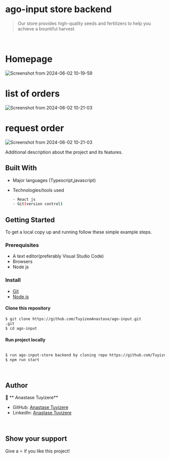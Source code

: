 # ago-input store backend

> Our store provides high-quality seeds and fertilizers to help you achieve a bountiful harvest

<br/>

# Homepage
![Screenshot from 2024-06-02 10-19-59](https://github.com/TuyizeeAnastase/ago-input/assets/42033331/29d066d6-4900-409d-bcf4-98357706baba)

# list of orders
![Screenshot from 2024-06-02 10-21-03](https://github.com/TuyizeeAnastase/ago-input/assets/42033331/b83b57ee-ca3e-44e4-ba09-42e874a76106)

# request order

![Screenshot from 2024-06-02 10-21-03](https://github.com/TuyizeeAnastase/ago-input/assets/42033331/3070da7d-f567-411f-bafa-a152069b81b6)


Additional description about the project and its features.

## Built With

- Major languages (Typescript,javascript)
- Technologies/tools used

  ```bash
  - React js
  - Git(version control)

  ```

## Getting Started

To get a local copy up and running follow these simple example steps.

### Prerequisites

- A text editor(preferably Visual Studio Code)
- Browsers
- Node js


### Install

- [Git](https://git-scm.com/downloads)
- [Node js ](https://nodejs.org/en/download)

#### Clone this repository

```bash
$ git clone https://github.com/TuyizeeAnastase/ago-input.git
.git
$ cd ago-input
```

#### Run project locally 

```bash

$ run ago-input-store backend by cloning repo https://github.com/TuyizeeAnastase/ago-input-store.git
$ npm run start
```

<br>

## Author

👤 ** Anastase Tuyizere**

- GitHub: [Anastase Tuyizere](https://github.com/TuyizeeAnastase)
- LinkedIn: [Anastase Tuyizere](https://www.linkedin.com/in/anastase-tuyizere-b0a8751a9/)

<br>

## Show your support

Give a ⭐️ if you like this project!

